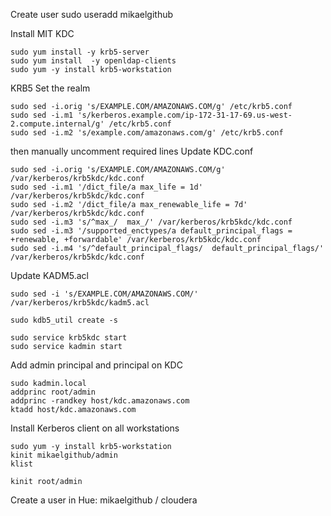 Create user
sudo useradd mikaelgithub


Install MIT KDC

```
sudo yum install -y krb5-server
sudo yum install  -y openldap-clients
sudo yum -y install krb5-workstation

```
KRB5 Set the realm
```
sudo sed -i.orig 's/EXAMPLE.COM/AMAZONAWS.COM/g' /etc/krb5.conf
sudo sed -i.m1 's/kerberos.example.com/ip-172-31-17-69.us-west-2.compute.internal/g' /etc/krb5.conf
sudo sed -i.m2 's/example.com/amazonaws.com/g' /etc/krb5.conf
```
then manually uncomment required lines
Update KDC.conf
```
sudo sed -i.orig 's/EXAMPLE.COM/AMAZONAWS.COM/g' /var/kerberos/krb5kdc/kdc.conf
sudo sed -i.m1 '/dict_file/a max_life = 1d' /var/kerberos/krb5kdc/kdc.conf
sudo sed -i.m2 '/dict_file/a max_renewable_life = 7d' /var/kerberos/krb5kdc/kdc.conf
sudo sed -i.m3 's/^max_/  max_/' /var/kerberos/krb5kdc/kdc.conf
sudo sed -i.m3 '/supported_enctypes/a default_principal_flags = +renewable, +forwardable' /var/kerberos/krb5kdc/kdc.conf
sudo sed -i.m4 's/^default_principal_flags/  default_principal_flags/' /var/kerberos/krb5kdc/kdc.conf

```
Update KADM5.acl
```
sudo sed -i 's/EXAMPLE.COM/AMAZONAWS.COM/' /var/kerberos/krb5kdc/kadm5.acl

sudo kdb5_util create -s

sudo service krb5kdc start
sudo service kadmin start
```
Add admin principal and principal on KDC
```
sudo kadmin.local 
addprinc root/admin
addprinc -randkey host/kdc.amazonaws.com
ktadd host/kdc.amazonaws.com
```
Install Kerberos client on all workstations
```
sudo yum -y install krb5-workstation
kinit mikaelgithub/admin
klist

kinit root/admin
```


Create a user in Hue:
mikaelgithub / cloudera

